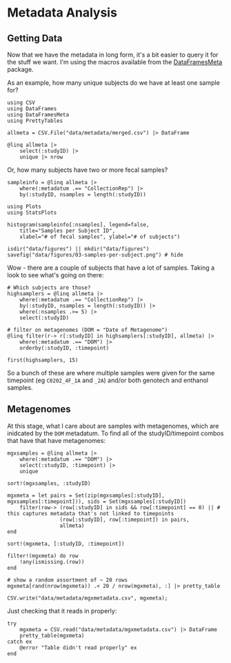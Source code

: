 # Metadata Analysis

## Getting Data

Now that we have the metadata in long form,
it's a bit easier to query it for the stuff we want.
I'm using the macros available from the [DataFramesMeta](https://github.com/JuliaData/DataFramesMeta.jl) package.

As an example, how many unique subjects do we have at least one sample for?

```@example 1
using CSV
using DataFrames
using DataFramesMeta
using PrettyTables

allmeta = CSV.File("data/metadata/merged.csv") |> DataFrame

@linq allmeta |>
    select(:studyID) |>
    unique |> nrow
```

Or, how many subjects have two or more fecal samples?

```@example 1
sampleinfo = @linq allmeta |>
    where(:metadatum .== "CollectionRep") |>
    by(:studyID, nsamples = length(:studyID))

using Plots
using StatsPlots

histogram(sampleinfo[:nsamples], legend=false,
    title="Samples per Subject ID",
    xlabel="# of fecal samples", ylabel="# of subjects")

isdir("data/figures") || mkdir("data/figures")
savefig("data/figures/03-samples-per-subject.png") # hide
```

Wow - there are a couple of subjects that have a lot of samples.
Taking a look to see what's going on there:

```@example 1
# Which subjects are those?
highsamplers = @linq allmeta |>
    where(:metadatum .== "CollectionRep") |>
    by(:studyID, nsamples = length(:studyID)) |>
    where(:nsamples .>= 5) |>
    select(:studyID)
```

```@example 1
# filter on metagenomes (DOM = "Date of Metagenome")
@linq filter(r-> r[:studyID] in highsamplers[:studyID], allmeta) |>
    where(:metadatum .== "DOM") |>
    orderby(:studyID, :timepoint)

first(highsamplers, 15)
```

So a bunch of these are where
multiple samples were given for the same timepoint (eg `C0202_4F_1A` and `_2A`)
and/or both genotech and enthanol samples.


## Metagenomes

At this stage, what I care about are samples with metagenomes,
which are inidcated by the `DOM` metadatum.
To find all of the studyID/timepoint combos that have that have metagenomes:

```@example 1
mgxsamples = @linq allmeta |>
    where(:metadatum .== "DOM") |>
    select(:studyID, :timepoint) |>
    unique

sort!(mgxsamples, :studyID)

mgxmeta = let pairs = Set(zip(mgxsamples[:studyID], mgxsamples[:timepoint])), sids = Set(mgxsamples[:studyID])
    filter(row-> (row[:studyID] in sids && row[:timepoint] == 0) || # this captures metadata that's not linked to timepoints
                 (row[:studyID], row[:timepoint]) in pairs,
                 allmeta)
end

sort!(mgxmeta, [:studyID, :timepoint])

filter!(mgxmeta) do row
    !any(ismissing.(row))
end

# show a random assortment of ~ 20 rows
mgxmeta[rand(nrow(mgxmeta)) .< 20 / nrow(mgxmeta), :] |> pretty_table
```

```@example 1
CSV.write("data/metadata/mgxmetadata.csv", mgxmeta);
```

Just checking that it reads in properly:

```@example 1
try
    mgxmeta = CSV.read("data/metadata/mgxmetadata.csv") |> DataFrame
    pretty_table(mgxmeta)
catch ex
    @error "Table didn't read properly" ex
end
```
